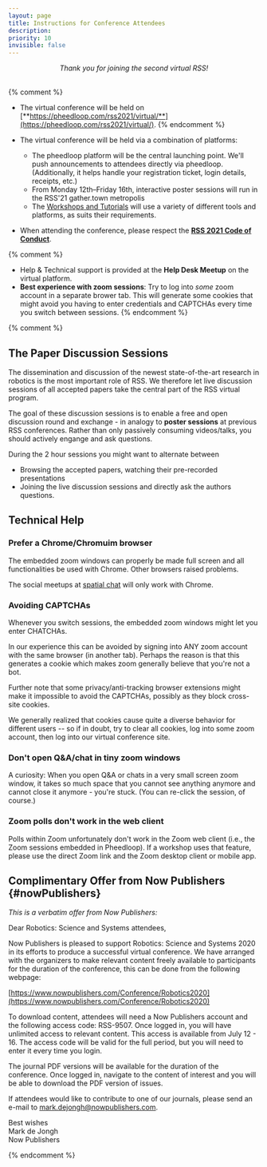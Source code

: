 ```yaml
---
layout: page
title: Instructions for Conference Attendees
description: 
priority: 10
invisible: false
---
```


<center><i>Thank you for joining the second virtual RSS!</i></center>

<br/>

{% comment %}
* The virtual conference will be held on
[**https://pheedloop.com/rss2021/virtual/**](https://pheedloop.com/rss2021/virtual/).
{% endcomment %}

* The virtual conference will be held via a combination of platforms:
  * The pheedloop platform will be the central launching point. We'll push announcements to attendees directly via pheedloop. (Additionally, it helps handle your registration ticket, login details, receipts, etc.)
  * From Monday 12th&ndash;Friday 16th, interactive poster sessions will run in the RSS'21 gather.town metropolis
  * The <a href="{{ site.baseurl }}/program/workshops/">Workshops and Tutorials</a> will use a variety of different tools and platforms, as suits their requirements.

* When attending the conference, please respect the
[**RSS 2021 Code of Conduct**](../codeOfConduct/).

{% comment %}
* Help & Technical support is provided at the **Help Desk Meetup** on the virtual platform.
* **Best experience with zoom sessions**: Try to log into *some* zoom account in a separate brower tab. This will generate some cookies that might avoid you having to enter credentials and CAPTCHAs every time you switch between sessions.
{% endcomment %}


{% comment %}

## The Paper Discussion Sessions

The dissemination and discussion of the newest state-of-the-art
research in robotics is the most important role of RSS. We therefore
let live discussion sessions of all accepted papers take the central
part of the RSS virtual program.

The goal of these discussion sessions is to enable a free and open
discussion round and exchange - in analogy to **poster sessions** at
previous RSS conferences. Rather than only passively consuming videos/talks,
you should actively engange and ask questions.

During the 2 hour sessions you might want to alternate between
* Browsing the accepted papers, watching their pre-recorded presentations
* Joining the live discussion sessions and directly ask the authors questions.


## Technical Help

### Prefer a Chrome/Chromuim browser

The embedded zoom windows can properly be made full screen and all
functionalities be used with Chrome. Other browsers raised problems.

The social meetups at
[spatial chat](https://spatial.chat/s/RSS2020Hallway) will only work
with Chrome.

### Avoiding CAPTCHAs

Whenever you switch sessions, the embedded zoom windows might let you
enter CHATCHAs.

In our experience this can be avoided by signing into ANY zoom account
with the same browser (in another tab). Perhaps the reason is that
this generates a cookie which makes zoom generally believe that you're
not a bot.

Further note that some privacy/anti-tracking browser extensions might
make it impossible to avoid the CAPTCHAs, possibly as they block
cross-site cookies.

We generally realized that cookies cause quite a diverse behavior for
different users -- so if in doubt, try to clear all cookies, log into
some zoom account, then log into our virtual conference site.

### Don't open Q&A/chat in tiny zoom windows

A curiosity: When you open Q&A or chats in a very small screen zoom
window, it takes so much space that you cannot see anything anymore
and cannot close it anymore - you're stuck. (You can re-click the
session, of course.)

### Zoom polls don't work in the web client

Polls within Zoom unfortunately don't work in the Zoom web client 
(i.e., the Zoom sessions embedded in Pheedloop). If a workshop uses
that feature, please use the direct Zoom link and the Zoom desktop 
client or mobile app.


## Complimentary Offer from Now Publishers {#nowPublishers}

*This is a verbatim offer from Now Publishers:*

Dear Robotics: Science and Systems attendees,

Now Publishers is pleased to support Robotics: Science and Systems
2020 in its efforts to produce a successful virtual conference. We 
have arranged with the organizers to make relevant content freely 
available to participants for the duration of the conference, this can 
be done from the following webpage:

[https://www.nowpublishers.com/Conference/Robotics2020](https://www.nowpublishers.com/Conference/Robotics2020)

To download content, attendees will need a Now Publishers account and
the following access code: RSS-9507. Once logged in, you will have
unlimited access to relevant content. This access is available from
July 12 - 16. The access code will be valid for the full period, but
you will need to enter it every time you login.
  
The journal PDF versions will be available for the duration of the
conference. Once logged in, navigate to the content of interest and
you will be able to download the PDF version of issues.
  
If attendees would like to contribute to one of our journals, please
send an e-mail to mark.dejongh@nowpublishers.com.

Best wishes<br>
Mark de Jongh<br>
Now Publishers

{% endcomment %}
